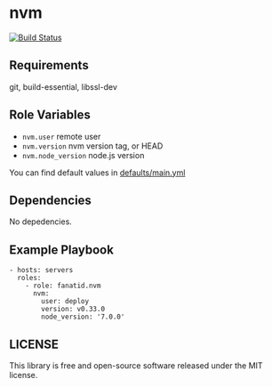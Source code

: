 # nvm

[![Build Status](https://img.shields.io/travis/fanatid/ansible-role-nvm.svg?branch=master&style=flat-square)](https://travis-ci.org/fanatid/ansible-role-nvm)

## Requirements

git, build-essential, libssl-dev

## Role Variables

  - `nvm.user` remote user
  - `nvm.version` nvm version tag, or HEAD
  - `nvm.node_version` node.js version

You can find default values in [defaults/main.yml](https://github.com/fanatid/ansible-role-nvm/blob/master/defaults/main.yml)

## Dependencies

No depedencies.

## Example Playbook

```
- hosts: servers
  roles:
    - role: fanatid.nvm
      nvm:
        user: deploy
        version: v0.33.0
        node_version: '7.0.0'
```

## LICENSE

This library is free and open-source software released under the MIT license.
